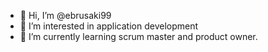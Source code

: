 - 👋 Hi, I’m @ebrusaki99
- 👀 I’m interested in application development
- 🌱 I’m currently learning scrum master and product owner.
<!---
ebrusaki99/ebrusaki99 is a ✨ special ✨ repository because its `README.md` (this file) appears on your GitHub profile.
You can click the Preview link to take a look at your changes.
--->
